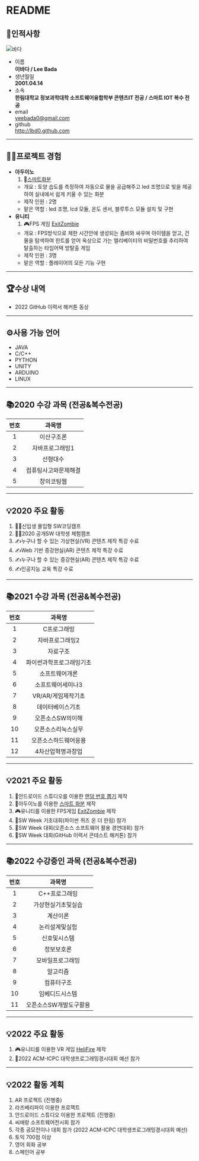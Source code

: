 # README
## 👩인적사항
![바다](https://user-images.githubusercontent.com/80818640/166705167-a622a442-f9b6-4203-bdeb-675abaca0f14.jpg)
* 이름  
**이바다 / Lee Bada**
* 생년월일  
**2001.04.14**
* 소속  
**한림대학교 정보과학대학 소프트웨어융합학부 콘텐츠IT 전공 / 스마트 IOT 복수 전공**
* email  
yeebada0@gmail.com
* github  
http://lbd0.github.com
***
## 👩‍💻프로젝트 경험
* **아두이노**
  1. 🌱[스마트화분](https://github.com/yoo-soo/SoftwareExhibition_2021)
    + 개요 : 토양 습도를 측정하여 자동으로 물을 공급해주고 led 조명으로 빛을 제공하여 실내에서 쉽게 키울 수 있는 화분
    + 제작 인원 : 2명
    + 맡은 역할 : led 조명, lcd 모듈, 온도 센서, 블루투스 모듈 설치 및 구현
* **유니티**
  1. 🎮FPS 게임 [ExitZombie](https://github.com/lbd0/UnityProject_ExitZombie)
    + 개요 : FPS방식으로 제한 시간안에 생성되는 좀비와 싸우며 아이템을 얻고, 건물을 탐색하여 힌트를 얻어 옥상으로 가는 엘리베이터의 비밀번호를 추리하여 탈출하는 타임어택 방탈출 게임
    + 제작 인원 : 3명
    + 맡은 역할 : 플레이어의 모든 기능 구현
***
## 🏆수상 내역
* 2022 GitHub 이력서 해커톤 동상
***
## ⚙사용 가능 언어
* JAVA
* C/C++
* PYTHON
* UNITY
* ARDUINO
* LINUX
***
## 📚2020 수강 과목 (전공&복수전공)
|번호|과목명|
|:---:|:---:|
|1|이산구조론|
|2|자바프로그래밍1|
|3|선형대수|
|4|컴퓨팅사고와문제해결|
|5|창의코팅웹|
***
## 💡2020 주요 활동
1. 👩‍💻신입생 몰입형 SW코딩캠프 
2. 👩‍💻2020 공개SW 대학생 체험캠프
3. ✍누구나 할 수 있는 가상현실(VR) 콘텐츠 제작 특강 수료
4. ✍Web 기반 증강현실(AR) 콘텐츠 제작 특강 수료
5. ✍누구나 할 수 있는 증강현실(AR) 콘텐츠 제작 특강 수료
6. ✍인공지능 교육 특강 수료
***
## 📚2021 수강 과목 (전공&복수전공)
|번호|과목명|
|:---:|:---:|
|1|C프로그래밍|
|2|자바프로그래밍2|
|3|자료구조|
|4|파이썬과학프로그래밍기초|
|5|소프트웨어개론|
|6|소프트웨어세미나3|
|7|VR/AR/게임제작기초|
|8|데이터베이스기초|
|9|오픈소스SW의이해|  
|10|오픈소스리눅스실무|
|11|오픈소스하드웨어응용|
|12|4차산업혁명과창업|
***
## 💡2021 주요 활동
1. 📱안드로이드 스튜디오를 이용한 [랜덤 번호 뽑기](http://github.com/lbd0/RandomNumber) 제작
2. 🌱아두이노를 이용한 [스마트 화분](https://github.com/yoo-soo/SoftwareExhibition_2021) 제작
3. 🎮유니티를 이용한 FPS게임 [ExitZombie](https://github.com/lbd0/UnityProject_ExitZombie) 제작 
4. 🏅SW Week 기초대회(파이썬 퀴즈 온 더 한림) 참가
5. 🏅SW Week 대회(오픈소스 소프트웨어 활용 경연대회) 참가
6. 🏅SW Week 대회(GitHub 이력서 콘테스트 해커톤) 참가
***
## 📚2022 수강중인 과목 (전공&복수전공)
|번호|과목명|
|:---:|:---:|
|1|C++프로그래밍|
|2|가상현실기초및실습|
|3|계산이론|
|4|논리설계및실험|
|5|신호및시스템|
|6|정보보호론|
|7|모바일프로그래밍|
|8|알고리즘|
|9|컴퓨터구조|
|10|임베디드시스템|
|11|오픈소스SW개발도구활용|
***
## 💡2022 주요 활동
1. 🎮유니티를 이용한 VR 게임 [HeliFire](https://github.com/Mellow1213/VRProject_2022_1) 제작
2. 🏅2022 ACM-ICPC 대학생프로그래밍경시대회 예선 참가
***
## 💡2022 활동 계획
1. AR 프로젝트 (진행중)
2. 라즈베리파이 이용한 프로젝트
3. 안드로이드 스튜디오 이용한 프로젝트 (진행중)
4. 씨애랑 소프트웨어전시회 참가
5. 각종 공모전이나 대회 참가 (2022 ACM-ICPC 대학생프로그래밍경시대회 예선)
6. 토익 700점 이상
7. 영어 회화 공부
8. 스페인어 공부
